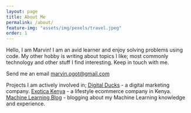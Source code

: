 ```yaml
---
layout: page
title: About Me
permalink: /about/
feature-img: "assets/img/pexels/travel.jpeg"
order: 1
---
```


Hello, I am Marvin! I am an avid learner and enjoy solving problems using code. My other hobby is writing about topics I like; most commonly technology and other stuff I find interesting. Keep in touch with me.

Send me an email [marvin.ogot@gmail.com](http://digitalducks.co.ke/)

Projects I am actively involved in;
[Digital Ducks](https://digitalducks.co.ke/) - a digital marketing company.
[Exotica Kenya](https://exotica.co.ke/) - a lifestyle ecommerce company in Kenya.
[Machine Learning Blog](https://semasuka.github.io/blog//) - blogging about my Machine Learning knowledge and experience.

 
